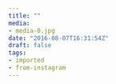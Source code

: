 ```yaml
---
title: ""
media:
- media-0.jpg
date: "2016-08-07T16:31:54Z"
draft: false
tags:
- imported
- from-instagram
---
```


